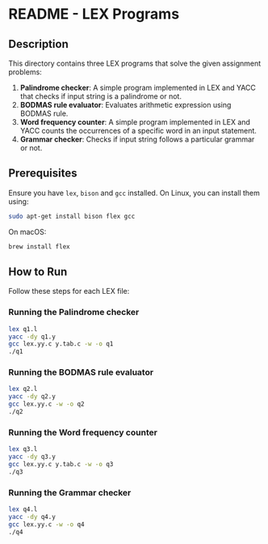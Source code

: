 # README - LEX Programs

## Description
This directory contains three LEX programs that solve the given assignment problems:
1. **Palindrome checker**: A simple program implemented in LEX and YACC that checks if input string is a palindrome or not.
2. **BODMAS rule evaluator**: Evaluates arithmetic expression using BODMAS rule.
3. **Word frequency counter**: A simple program implemented in LEX and YACC counts the occurrences of a specific word in an input statement.
4. **Grammar checker**: Checks if input string follows a particular grammar or not.

## Prerequisites
Ensure you have `lex`, `bison` and `gcc` installed. On Linux, you can install them using:
```bash
sudo apt-get install bison flex gcc 
```
On macOS:
```bash
brew install flex
```

## How to Run
Follow these steps for each LEX file:

### Running the Palindrome checker
```bash
lex q1.l 
yacc -dy q1.y 
gcc lex.yy.c y.tab.c -w -o q1
./q1
```

### Running the BODMAS rule evaluator
```bash
lex q2.l 
yacc -dy q2.y 
gcc lex.yy.c -w -o q2
./q2
```

### Running the Word frequency counter
```bash
lex q3.l 
yacc -dy q3.y 
gcc lex.yy.c y.tab.c -w -o q3
./q3
```

### Running the Grammar checker
```bash
lex q4.l 
yacc -dy q4.y 
gcc lex.yy.c -w -o q4
./q4
```